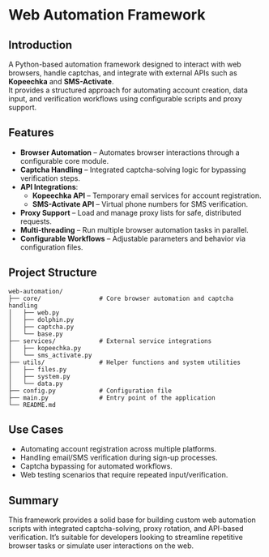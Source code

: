 # Web Automation Framework

## Introduction
A Python-based automation framework designed to interact with web browsers, handle captchas, and integrate with external APIs such as **Kopeechka** and **SMS-Activate**.  
It provides a structured approach for automating account creation, data input, and verification workflows using configurable scripts and proxy support.

## Features
- **Browser Automation** – Automates browser interactions through a configurable core module.
- **Captcha Handling** – Integrated captcha-solving logic for bypassing verification steps.
- **API Integrations**:
  - **Kopeechka API** – Temporary email services for account registration.
  - **SMS-Activate API** – Virtual phone numbers for SMS verification.
- **Proxy Support** – Load and manage proxy lists for safe, distributed requests.
- **Multi-threading** – Run multiple browser automation tasks in parallel.
- **Configurable Workflows** – Adjustable parameters and behavior via configuration files.

## Project Structure
```
web-automation/
├── core/                # Core browser automation and captcha handling
│   ├── web.py
│   ├── dolphin.py
│   ├── captcha.py
│   └── base.py
├── services/            # External service integrations
│   ├── kopeechka.py
│   └── sms_activate.py
├── utils/               # Helper functions and system utilities
│   ├── files.py
│   ├── system.py
│   └── data.py
├── config.py            # Configuration file
├── main.py              # Entry point of the application
└── README.md
```

## Use Cases
- Automating account registration across multiple platforms.
- Handling email/SMS verification during sign-up processes.
- Captcha bypassing for automated workflows.
- Web testing scenarios that require repeated input/verification.

## Summary
This framework provides a solid base for building custom web automation scripts with integrated captcha-solving, proxy rotation, and API-based verification. It’s suitable for developers looking to streamline repetitive browser tasks or simulate user interactions on the web.
